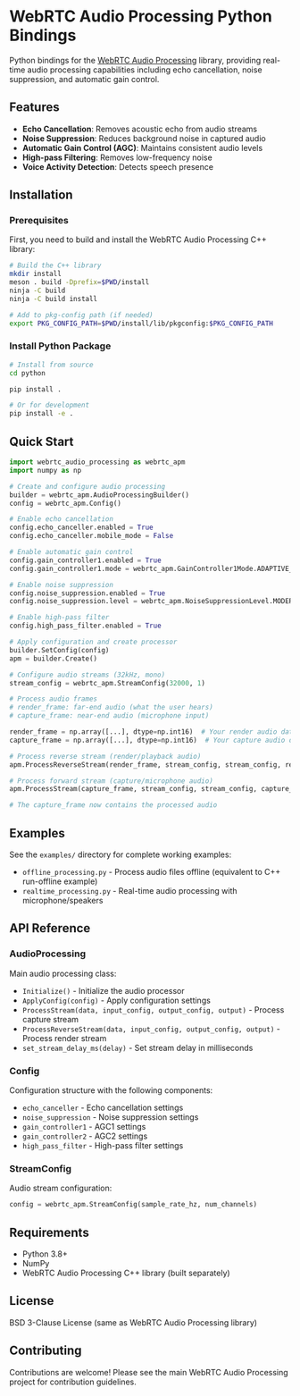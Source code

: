 # WebRTC Audio Processing Python Bindings

Python bindings for the [WebRTC Audio Processing](https://gitlab.freedesktop.org/pulseaudio/webrtc-audio-processing) library, providing real-time audio processing capabilities including echo cancellation, noise suppression, and automatic gain control.

## Features

- **Echo Cancellation**: Removes acoustic echo from audio streams
- **Noise Suppression**: Reduces background noise in captured audio  
- **Automatic Gain Control (AGC)**: Maintains consistent audio levels
- **High-pass Filtering**: Removes low-frequency noise
- **Voice Activity Detection**: Detects speech presence

## Installation

### Prerequisites

First, you need to build and install the WebRTC Audio Processing C++ library:

```bash
# Build the C++ library
mkdir install
meson . build -Dprefix=$PWD/install
ninja -C build
ninja -C build install

# Add to pkg-config path (if needed)
export PKG_CONFIG_PATH=$PWD/install/lib/pkgconfig:$PKG_CONFIG_PATH
```

### Install Python Package

```bash
# Install from source
cd python

pip install .

# Or for development
pip install -e .
```

## Quick Start

```python
import webrtc_audio_processing as webrtc_apm
import numpy as np

# Create and configure audio processing
builder = webrtc_apm.AudioProcessingBuilder()
config = webrtc_apm.Config()

# Enable echo cancellation
config.echo_canceller.enabled = True
config.echo_canceller.mobile_mode = False

# Enable automatic gain control
config.gain_controller1.enabled = True
config.gain_controller1.mode = webrtc_apm.GainController1Mode.ADAPTIVE_ANALOG

# Enable noise suppression
config.noise_suppression.enabled = True
config.noise_suppression.level = webrtc_apm.NoiseSuppressionLevel.MODERATE

# Enable high-pass filter
config.high_pass_filter.enabled = True

# Apply configuration and create processor
builder.SetConfig(config)
apm = builder.Create()

# Configure audio streams (32kHz, mono)
stream_config = webrtc_apm.StreamConfig(32000, 1)

# Process audio frames
# render_frame: far-end audio (what the user hears)
# capture_frame: near-end audio (microphone input)

render_frame = np.array([...], dtype=np.int16)  # Your render audio data
capture_frame = np.array([...], dtype=np.int16)  # Your capture audio data

# Process reverse stream (render/playback audio)
apm.ProcessReverseStream(render_frame, stream_config, stream_config, render_frame)

# Process forward stream (capture/microphone audio) 
apm.ProcessStream(capture_frame, stream_config, stream_config, capture_frame)

# The capture_frame now contains the processed audio
```

## Examples

See the `examples/` directory for complete working examples:

- `offline_processing.py` - Process audio files offline (equivalent to C++ run-offline example)
- `realtime_processing.py` - Real-time audio processing with microphone/speakers

## API Reference

### AudioProcessing

Main audio processing class:

- `Initialize()` - Initialize the audio processor
- `ApplyConfig(config)` - Apply configuration settings
- `ProcessStream(data, input_config, output_config, output)` - Process capture stream
- `ProcessReverseStream(data, input_config, output_config, output)` - Process render stream
- `set_stream_delay_ms(delay)` - Set stream delay in milliseconds

### Config

Configuration structure with the following components:

- `echo_canceller` - Echo cancellation settings
- `noise_suppression` - Noise suppression settings  
- `gain_controller1` - AGC1 settings
- `gain_controller2` - AGC2 settings
- `high_pass_filter` - High-pass filter settings

### StreamConfig

Audio stream configuration:

```python
config = webrtc_apm.StreamConfig(sample_rate_hz, num_channels)
```

## Requirements

- Python 3.8+
- NumPy
- WebRTC Audio Processing C++ library (built separately)

## License

BSD 3-Clause License (same as WebRTC Audio Processing library)

## Contributing

Contributions are welcome! Please see the main WebRTC Audio Processing project for contribution guidelines.
